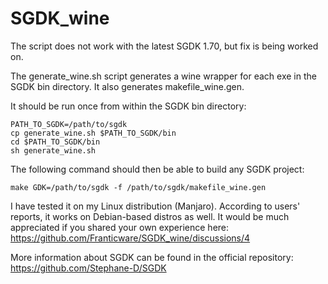 # SGDK_wine

The script does not work with the latest SGDK 1.70, but fix is being worked on.

The generate_wine.sh script generates a wine wrapper for each exe in the SGDK bin directory. It also generates makefile_wine.gen.

It should be run once from within the SGDK bin directory:
```
PATH_TO_SGDK=/path/to/sgdk
cp generate_wine.sh $PATH_TO_SGDK/bin
cd $PATH_TO_SGDK/bin
sh generate_wine.sh
```
The following command should then be able to build any SGDK project:
```
make GDK=/path/to/sgdk -f /path/to/sgdk/makefile_wine.gen
```
I have tested it on my Linux distribution (Manjaro). According to users' reports, it works on Debian-based distros as well.
It would be much appreciated if you shared your own experience here:
https://github.com/Franticware/SGDK_wine/discussions/4

More information about SGDK can be found in the official repository: https://github.com/Stephane-D/SGDK

